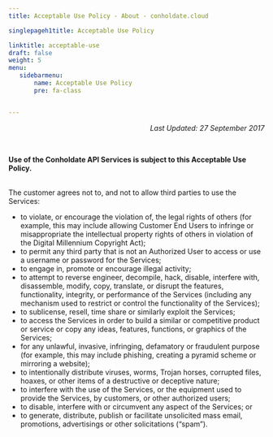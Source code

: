 ```yaml
---
title: Acceptable Use Policy - About - conholdate.cloud

singlepageh1title: Acceptable Use Policy

linktitle: acceptable-use
draft: false
weight: 5
menu:
   sidebarmenu: 
       name: Acceptable Use Policy
       pre: fa-class


---
```


<div class="siteContentPanel100w">

<p style="text-align: right;"><em>Last Updated: 27 September 2017</em></p>

<div class="clearfix"> </div><div class="clearfix">

**Use of the Conholdate API Services is subject to this Acceptable Use Policy.**

<div class="clearfix"> </div>The customer agrees not to, and not to allow third parties to use the Services:

- to violate, or encourage the violation of, the legal rights of others (for example, this may include allowing Customer End Users to infringe or misappropriate the intellectual property rights of others in violation of the Digital Millennium Copyright Act);
- to permit any third party that is not an Authorized User to access or use a username or password for the Services;
- to engage in, promote or encourage illegal activity;
- to attempt to reverse engineer, decompile, hack, disable, interfere with, disassemble, modify, copy, translate, or disrupt the features, functionality, integrity, or performance of the Services (including any mechanism used to restrict or control the functionality of the Services);
- to sublicense, resell, time share or similarly exploit the Services;
- to access the Services in order to build a similar or competitive product or service or copy any ideas, features, functions, or graphics of the Services;
- for any unlawful, invasive, infringing, defamatory or fraudulent purpose (for example, this may include phishing, creating a pyramid scheme or mirroring a website);
- to intentionally distribute viruses, worms, Trojan horses, corrupted files, hoaxes, or other items of a destructive or deceptive nature;
- to interfere with the use of the Services, or the equipment used to provide the Services, by customers, or other authorized users;
- to disable, interfere with or circumvent any aspect of the Services; or
- to generate, distribute, publish or facilitate unsolicited mass email, promotions, advertisings or other solicitations (“spam”).
 
</div></div>